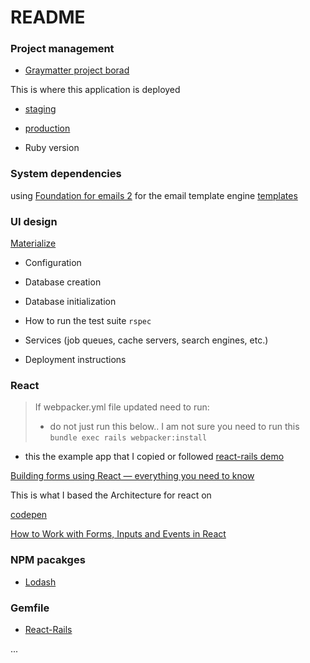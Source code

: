 # README

### Project management

- [Graymatter project borad](https://github.com/GrayMatterDashboard/graymatter/projects/1)

This is where this application is deployed

- [staging](https://staging-graymatter.herokuapp.com/login)

- [production](https://prod-graymatter.herokuapp.com/login)

- Ruby version

### System dependencies

using [Foundation for emails 2](https://foundation.zurb.com/emails.html) for the email template engine
[templates](https://foundation.zurb.com/templates.html)

### UI design

[Materialize](https://materializecss.com/)

- Configuration

- Database creation

- Database initialization

- How to run the test suite
  `rspec`

* Services (job queues, cache servers, search engines, etc.)

* Deployment instructions

### React

> If webpacker.yml file updated need to run:
>
> - do not just run this below.. I am not sure you need to run this
>   `bundle exec rails webpacker:install`

- this the example app that I copied or followed
  [react-rails demo](https://github.com/BookOfGreg/react-rails-example-app)

[Building forms using React — everything you need to know](https://www.codementor.io/blizzerand/building-forms-using-react-everything-you-need-to-know-iz3eyoq4y)

This is what I based the Architecture for react on

[codepen](https://codesandbox.io/embed/x8omy0p9z)

[How to Work with Forms, Inputs and Events in React](https://medium.com/capital-one-tech/how-to-work-with-forms-inputs-and-events-in-react-c337171b923b)

### NPM pacakges

- [Lodash](https://lodash.com/docs/4.17.11)

### Gemfile

- [React-Rails](https://github.com/reactjs/react-rails)

...
